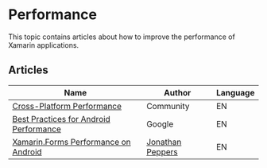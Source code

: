 # Performance

This topic contains articles about how to improve the performance of Xamarin applications.

## Articles

Name | Author | Language
---- | ------ | --------
[Cross-Platform Performance](https://developer.xamarin.com/guides/cross-platform/deployment,_testing,_and_metrics/memory_perf_best_practices/) | Community | EN
[Best Practices for Android Performance](https://developer.android.com/training/best-performance.html) | Google | EN
[Xamarin.Forms Performance on Android](https://jonathanpeppers.com/Blog/xamarin-forms-performance-on-android) | [Jonathan Peppers](https://jonathanpeppers.com/Home/About) | EN